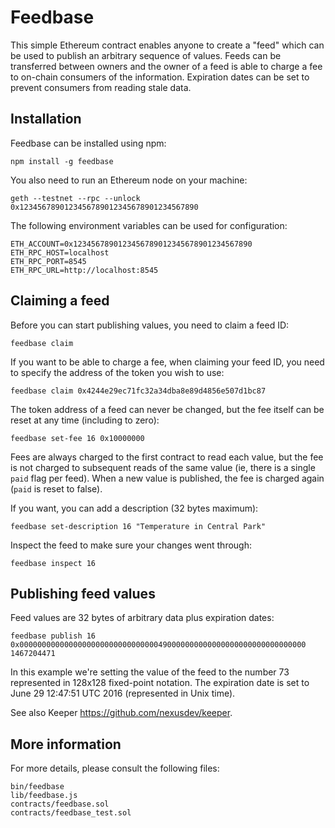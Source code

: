 Feedbase
========

This simple Ethereum contract enables anyone to create a "feed" which
can be used to publish an arbitrary sequence of values.  Feeds can be
transferred between owners and the owner of a feed is able to charge a
fee to on-chain consumers of the information.  Expiration dates can be
set to prevent consumers from reading stale data.


Installation
------------

Feedbase can be installed using npm:

    npm install -g feedbase

You also need to run an Ethereum node on your machine:

    geth --testnet --rpc --unlock 0x1234567890123456789012345678901234567890

The following environment variables can be used for configuration:

    ETH_ACCOUNT=0x1234567890123456789012345678901234567890
    ETH_RPC_HOST=localhost
    ETH_RPC_PORT=8545
    ETH_RPC_URL=http://localhost:8545


Claiming a feed
---------------

Before you can start publishing values, you need to claim a feed ID:

    feedbase claim

If you want to be able to charge a fee, when claiming your feed ID,
you need to specify the address of the token you wish to use:

    feedbase claim 0x4244e29ec71fc32a34dba8e89d4856e507d1bc87

The token address of a feed can never be changed, but the fee itself
can be reset at any time (including to zero):

    feedbase set-fee 16 0x10000000

Fees are always charged to the first contract to read each value,
but the fee is not charged to subsequent reads of the same value
(ie, there is a single `paid` flag per feed).
When a new value is published, the fee is charged again (`paid` is reset to false).

If you want, you can add a description (32 bytes maximum):

    feedbase set-description 16 "Temperature in Central Park"

Inspect the feed to make sure your changes went through:

    feedbase inspect 16


Publishing feed values
----------------------

Feed values are 32 bytes of arbitrary data plus expiration dates:

    feedbase publish 16 0x0000000000000000000000000000000490000000000000000000000000000000 1467204471

In this example we're setting the value of the feed to the number 73
represented in 128x128 fixed-point notation.  The expiration date is
set to June 29 12:47:51 UTC 2016 (represented in Unix time).

See also Keeper <https://github.com/nexusdev/keeper>.


More information
----------------

For more details, please consult the following files:

    bin/feedbase
    lib/feedbase.js
    contracts/feedbase.sol
    contracts/feedbase_test.sol
